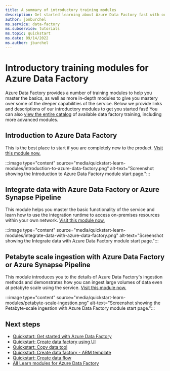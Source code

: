 ```yaml
---
title: A summary of introductory training modules
description: Get started learning about Azure Data Factory fast with our introductory training modules.
author: jonburchel
ms.service: data-factory
ms.subservice: tutorials
ms.topic: quickstart
ms.date: 09/14/2022
ms.author: jburchel
---
```


# Introductory training modules for Azure Data Factory

Azure Data Factory provides a number of training modules to help you master the basics, as well as more in-depth modules to give you mastery over some of the deeper capabilities of the service.  Below we provide links and descriptions of our introductory modules to get you started fast!  You can also [view the entire catalog](/training/browse/?filter-products=factory&products=azure-data-factory) of available data factory training, including more advanced modules.

## Introduction to Azure Data Factory

This is the best place to start if you are completely new to the product.
[Visit this module now.](/training/modules/intro-to-azure-data-factory)

:::image type="content" source="media/quickstart-learn-modules/introduction-to-azure-data-factory.png" alt-text="Screenshot showing the Introduction to Azure Data Factory module start page.":::

## Integrate data with Azure Data Factory or Azure Synapse Pipeline

This module helps you master the basic functionality of the service and learn how to use the integration runtime to access on-premises resources within your own network.
[Visit this module now.](/training/modules/data-integration-azure-data-factory)

:::image type="content" source="media/quickstart-learn-modules/integrate-data-with-azure-data-factory.png" alt-text="Screenshot showing the Integrate data with Azure Data Factory module start page.":::

## Petabyte scale ingestion with Azure Data Factory or Azure Synapse Pipeline

This module introduces you to the details of Azure Data Factory's ingestion methods and demonstrates how you can ingest large volumes of data even at petabyte scale using the service.
[Visit this module now.](/training/modules/petabyte-scale-ingestion-azure-data-factory)

:::image type="content" source="media/quickstart-learn-modules/petabyte-scale-ingestion.png" alt-text="Screenshot showing the Petabyte-scale ingestion with Azure Data Factory module start page.":::

## Next steps

- [Quickstart: Get started with Azure Data Factory](quickstart-get-started.md)
- [Quickstart: Create data factory using UI](quickstart-create-data-factory-portal.md)
- [Quickstart: Copy data tool](quickstart-hello-world-copy-data-tool.md)
- [Quickstart: Create data factory - ARM template](quickstart-create-data-factory-resource-manager-template.md)
- [Quickstart: Create data flow](data-flow-create.md)
- [All Learn modules for Azure Data Factory](/training/browse/?filter-products=fact&products=azure-data-factory)
